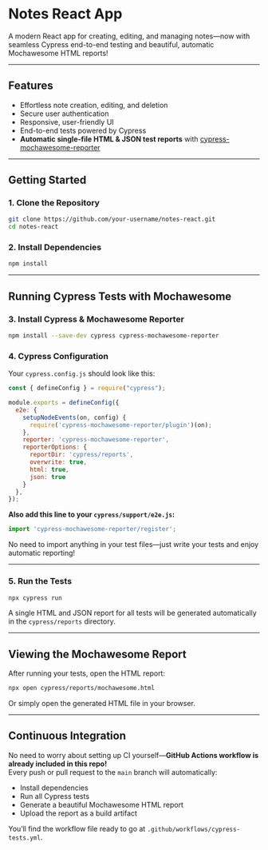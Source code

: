 # Notes React App

A modern React app for creating, editing, and managing notes—now with seamless Cypress end-to-end testing and beautiful, automatic Mochawesome HTML reports!

---

## Features

- Effortless note creation, editing, and deletion
- Secure user authentication
- Responsive, user-friendly UI
- End-to-end tests powered by Cypress
- **Automatic single-file HTML & JSON test reports** with [cypress-mochawesome-reporter](https://github.com/lukejpreston/cypress-mochawesome-reporter)

---

## Getting Started

### 1. Clone the Repository

```sh
git clone https://github.com/your-username/notes-react.git
cd notes-react
```

### 2. Install Dependencies

```sh
npm install
```

---

## Running Cypress Tests with Mochawesome

### 3. Install Cypress & Mochawesome Reporter

```sh
npm install --save-dev cypress cypress-mochawesome-reporter
```

### 4. Cypress Configuration

Your `cypress.config.js` should look like this:

```js
const { defineConfig } = require("cypress");

module.exports = defineConfig({
  e2e: {
    setupNodeEvents(on, config) {
      require('cypress-mochawesome-reporter/plugin')(on);
    },
    reporter: 'cypress-mochawesome-reporter',
    reporterOptions: {
      reportDir: 'cypress/reports',
      overwrite: true,
      html: true,
      json: true
    }
  },
});
```

**Also add this line to your `cypress/support/e2e.js`:**

```js
import 'cypress-mochawesome-reporter/register';
```

No need to import anything in your test files—just write your tests and enjoy automatic reporting!

---

### 5. Run the Tests

```sh
npx cypress run
```

A single HTML and JSON report for all tests will be generated automatically in the `cypress/reports` directory.

---

## Viewing the Mochawesome Report

After running your tests, open the HTML report:

```sh
npx open cypress/reports/mochawesome.html
```
Or simply open the generated HTML file in your browser.

---

##  Continuous Integration

No need to worry about setting up CI yourself—**GitHub Actions workflow is already included in this repo!**  
Every push or pull request to the `main` branch will automatically:

- Install dependencies
- Run all Cypress tests
- Generate a beautiful Mochawesome HTML report
- Upload the report as a build artifact

You’ll find the workflow file ready to go at `.github/workflows/cypress-tests.yml`.  






